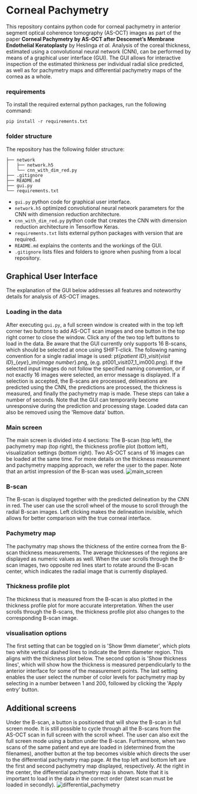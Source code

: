 # Corneal Pachymetry
This repository contains python code for corneal pachymetry in anterior segment optical coherence tomography (AS-OCT) images as part of the paper **Corneal Pachymetry by AS-OCT after Descemet’s Membrane Endothelial Keratoplasty** by Heslinga *et al.* Analysis of the coreal thickness, estimated using a convolutional neural network (CNN), can be performed by means of a graphical user interface (GUI). The GUI allows for interactive inspection of the estimated thinkness per individual radial slice predicted, as well as for pachymetry maps and differential pachymetry maps of the cornea as a whole.  

### requirements
To install the required external python packages, run the following command:
```
pip install -r requirements.txt
```

### folder structure
The repository has the following folder structure:
  
    ├── network 
    │   ├── network.h5 
    │   └── cnn_with_dim_red.py 
    ├── .gitignore 
    ├── README.md 
    ├── gui.py 
    └── requirements.txt  

- ```gui.py``` python code for graphical user interface.
- ```network.h5``` optimized convolutional neural network parameters for the CNN with dimension reduction architecture.
- ```cnn_with_dim_red.py``` python code that creates the CNN with dimension reduction architecture in Tensorflow Keras.
- ```requirements.txt``` lists external python packages with version that are required.
- ```README.md``` explains the contents and the workings of the GUI.
- ```.gitignore``` lists files and folders to ignore when pushing from a local repository.

## Graphical User Interface
The explanation of the GUI below addresses all features and noteworthy details for analysis of AS-OCT images.

### Loading in the data
After executing ```gui.py```, a full screen window is created with in the top left corner two buttons to add AS-OCT scan images and one button in the top right corner to close the window. Click any of the two top left buttons to load in the data. Be aware that the GUI currently only supports 16 B-scans, which should be selected at once using SHIFT-click. The following naming convention for a single radial image is used: pt{*patient ID*}\_visit{*visit ID*}\_{*eye*}\_im{*image number*}.png, (e.g. pt001_visit07\_1\_im000.png). If the selected input images do not follow the specified naming convention, or if not exactly 16 images were selected, an error message is displayed. If a selection is accepted, the B-scans are processed, delineations are predicted using the CNN, the predictions are processed, the thickness is measured, and finally the pachymetry map is made. These steps can take a number of seconds. Note that the GUI can temporarily become unresponsive during the prediction and processing stage. Loaded data can also be removed using the 'Remove data' button.

### Main screen
The main screen is divided into 4 sections: The B-scan (top left), the pachymetry map (top right), the thickness profile plot (bottom left), visualization settings (bottom right). Two AS-OCT scans of 16 images can be loaded at the same time. For more details on the thickness measurement and pachymetry mapping approach, we refer the user to the paper. Note that an artist impression of the B-scan was used.
![main_screen](https://user-images.githubusercontent.com/54849762/115051077-b44ef800-9edc-11eb-8b08-95efaa0ccb54.png)

### B-scan
The B-scan is displayed together with the predicted delineation by the CNN in red. The user can use the scroll wheel of the mouse to scroll through the radial B-scan images. 
Left clicking makes the delineation invisible, which allows for better comparison with the true corneal interface.

### Pachymetry map
The pachymatry map shows the thickness of the entire cornea from the B-scan thickness measurements. The average thicknesses of the regions are displayed as numeric values as well. When the user scrolls through the B-scan images, two opposite red lines start to rotate around the B-scan center, which indicates the radial image that is currently displayed.

### Thickness profile plot
The thickness that is measured from the B-scan is also plotted in the thickness profile plot for more accurate interpretation. 
When the user scrolls through the B-scans, the thickness profile plot also changes to the corresponding B-scan image.

### visualisation options
The first setting that can be toggled on is 'Show 9mm diameter', which plots two white vertical dashed lines to indicate the 9mm diameter region. This aligns with the thickness plot below. The second option is 'Show thickness lines', which will show how the thickness is measured perpendicularly to the anterior interface for some of the measurement points. The last setting enables the user select the number of color levels for pachymetry map by selecting in a number between 1 and 200, followed by clicking the 'Apply entry' button.

## Additional screens
Under the B-scan, a button is positioned that will show the B-scan in full screen mode. It is still possible to cycle through all the B-scans from the AS-OCT scan in full screen with the scroll wheel. The user can also exit the full screen mode using a button under the B-scan. Furthermore, when two scans of the same patient and eye are loaded in (determined from the filenames), another button at the top becomes visible which directs the user to the differential pachymetry map page.
At the top left and bottom left are the first and second pachymetry map displayed, respectively. At the right in the center, the differential pachymetry map is shown. Note that it is important to load in the data in the correct order (latest scan must be loaded in secondly).
![differential_pachymetry](https://user-images.githubusercontent.com/54849762/115051089-b913ac00-9edc-11eb-8f47-bd9d3129c537.png)
